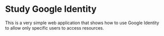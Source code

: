 # Study Google Identity

This is a very simple web application that shows how to use Google Identity to
allow only specific users to access resources.
